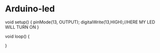 # Arduino-led
void setup()
{
  pinMode(13, OUTPUT);
  digitalWrite(13,HIGH);//HERE MY LED WILL TURN ON
}

void loop()
{
  
}

